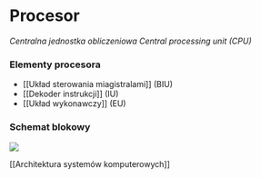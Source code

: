 # Procesor
*Centralna jednostka obliczeniowa
Central processing unit (CPU)*
### Elementy procesora
- [[Układ sterowania miagistralami]] (BIU)
- [[Dekoder instrukcji]] (IU)
- [[Układ wykonawczy]] (EU)

### Schemat blokowy
![](img/procesor1.PNG)

[[Architektura systemów komputerowych]]
